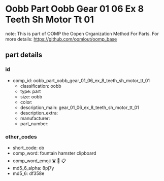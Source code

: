# Oobb Part Oobb Gear 01 06 Ex 8 Teeth Sh Motor Tt 01  

note: This is part of OOMP the Oopen Organization Method For Parts. For more details: https://github.com/oomlout/oomp_base

##  part details





### id
* oomp_id: oobb_part_oobb_gear_01_06_ex_8_teeth_sh_motor_tt_01
  * classification: oobb
  * type: part
  * size: oobb
  * color: 
  * description_main: gear_01_06_ex_8_teeth_sh_motor_tt_01
  * description_extra: 
  * manufacturer: 
  * part_number: 

### other_codes
* short_code: ob
* oomp_word: fountain hamster clipboard
* oomp_word_emoji :fountain: :hamster: :clipboard:
* md5_6_alpha: 8pj7y
* md5_6: df358e